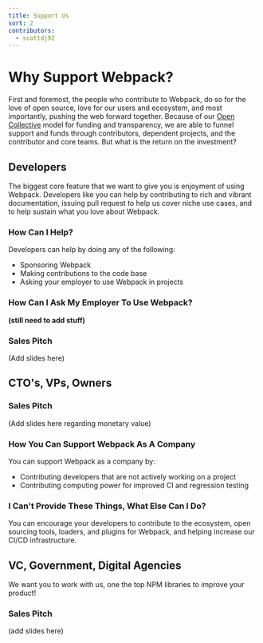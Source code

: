```yaml
---
title: Support Us
sort: 2
contributors:
  - scottdj92
---
```


# Why Support Webpack?
First and foremost, the people who contribute to Webpack, do so for the love of open source, love for our users and ecosystem, and most importantly, pushing the web forward together. Because of our [Open Collective](http://opencollective.com/webpack) model for funding and transparency, we are able to funnel support and funds through contributors, dependent projects, and the contributor and core teams. But what is the return on the investment?

## Developers
The biggest core feature that we want to give you is enjoyment of using Webpack. Developers like you can help by contributing to rich and vibrant documentation, issuing pull request to help us cover niche use cases, and to help sustain what you love about Webpack.

### How Can I Help?
Developers can help by doing any of the following:
* Sponsoring Webpack
* Making contributions to the code base
* Asking your employer to use Webpack in projects

### How Can I Ask My Employer To Use Webpack?

 **(still need to add stuff)**

### Sales Pitch
(Add slides here)

## CTO's, VPs, Owners

### Sales Pitch
(Add slides here regarding monetary value)

### How You Can Support Webpack As A Company
You can support Webpack as a company by:
* Contributing developers that are not actively working on a project
* Contributing computing power for improved CI and regression testing

### I Can't Provide These Things, What Else Can I Do?
You can encourage your developers to contribute to the ecosystem, open sourcing tools, loaders, and plugins for Webpack, and helping increase our CI/CD infrastructure.

## VC, Government, Digital Agencies
We want you to work with us, one the top NPM libraries to improve your product!

### Sales Pitch
(add slides here)
